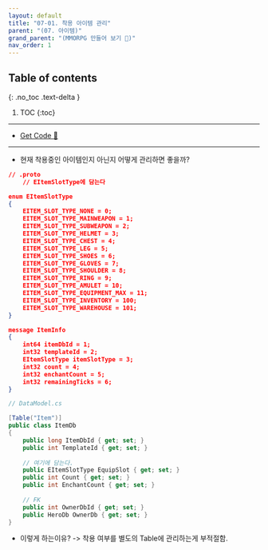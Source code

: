 ```yaml
---
layout: default
title: "07-01. 착용 아이템 관리"
parent: "(07. 아이템)"
grand_parent: "(MMORPG 만들어 보기 🤩)"
nav_order: 1
---
```


## Table of contents
{: .no_toc .text-delta }

1. TOC
{:toc}

---

* [Get Code 🌟](https://github.com/Arthur880708/LetMakeMMO/tree/7)

---

* 현재 착용중인 아이템인지 아닌지 어떻게 관리하면 좋을까?

```json
// .proto
    // EItemSlotType에 담는다

enum EItemSlotType 
{
    EITEM_SLOT_TYPE_NONE = 0;
    EITEM_SLOT_TYPE_MAINWEAPON = 1;             
    EITEM_SLOT_TYPE_SUBWEAPON = 2;
    EITEM_SLOT_TYPE_HELMET = 3;            
    EITEM_SLOT_TYPE_CHEST = 4;
    EITEM_SLOT_TYPE_LEG = 5;
    EITEM_SLOT_TYPE_SHOES = 6;        
    EITEM_SLOT_TYPE_GLOVES = 7;  
    EITEM_SLOT_TYPE_SHOULDER = 8;  
	EITEM_SLOT_TYPE_RING = 9;  
	EITEM_SLOT_TYPE_AMULET = 10;
    EITEM_SLOT_TYPE_EQUIPMENT_MAX = 11;
    EITEM_SLOT_TYPE_INVENTORY = 100;
    EITEM_SLOT_TYPE_WAREHOUSE = 101;
}

message ItemInfo 
{
	int64 itemDbId = 1;
	int32 templateId = 2;
	EItemSlotType itemSlotType = 3;
	int32 count = 4;	
	int32 enchantCount = 5;
	int32 remainingTicks = 6;
}
```

```csharp
// DataModel.cs

[Table("Item")]
public class ItemDb
{
    public long ItemDbId { get; set; }
    public int TemplateId { get; set; }
    
    // 여기에 담는다.
    public EItemSlotType EquipSlot { get; set; }
    public int Count { get; set; }
    public int EnchantCount { get; set; }
    
    // FK
    public int OwnerDbId { get; set; }
    public HeroDb OwnerDb { get; set; }
}
```

* 이렇게 하는이유? -> 착용 여부를 별도의 Table에 관리하는게 부적절함.